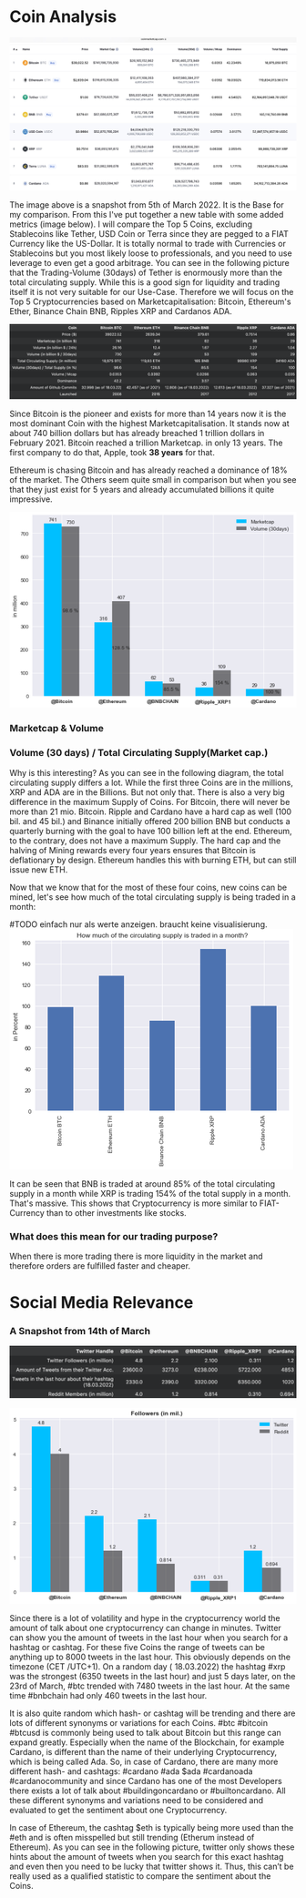 # Coin Analysis

![Coinmarketcap from the 5.3.2022](../img/coinmcap_532022.jpeg)

The image above is a snapshot from 5th of March 2022. It is the Base for my comparison. From this I've put together a new table with some added metrics (image below). I will compare the Top 5 Coins, excluding Stablecoins like Tether, USD Coin or Terra since they are pegged to a FIAT Currency like the US-Dollar. It is totally normal to trade with Currencies or Stablecoins but you most likely loose to professionals, and you need to use leverage to even get a good arbitrage. You can see in the following picture that the Trading-Volume (30days) of Tether is enormously more than the total circulating supply. While this is a good sign for liquidity and trading itself it is not very suitable for our Use-Case. Therefore we will focus on the Top 5 Cryptocurrencies based on Marketcapitalisation: Bitcoin, Ethereum's Ether, Binance Chain BNB, Ripples XRP and Cardanos ADA.

![Comparison of Coins](img/Coin_Comparison.png)

Since Bitcoin is the pioneer and exists for more than 14 years now it is the most dominant Coin with the highest Marketcapitalisation. It stands now at about 740 billion dollars but has already breached 1 trillion dollars in February 2021. Bitcoin reached a trillion Marketcap. in only 13 years. The first company to do that, Apple, took **38 years** for that.

Ethereum is chasing Bitcoin and has already reached a dominance of 18% of the market. The Others seem quite small in comparison but when you see that they just exist for 5 years and already accumulated billions it quite impressive. 

![Marketcap](img/mark_vol_coins.png)
### Marketcap & Volume 



### Volume (30 days) / Total Circulating Supply(Market cap.)
Why is this interesting?
As you can see in the following diagram, the total circulating supply differs a lot. While the first three Coins are in the millions, XRP and ADA are in the Billions. But not only that. There is also a very big difference in the maximum Supply of Coins. For Bitcoin, there will never be more than 21 mio. Bitcoin. Ripple and Cardano have a hard cap as well (100 bil. and 45 bil.) and Binance initially offered 200 billion BNB but conducts a quarterly burning with the goal to have 100 billion left at the end. Ethereum, to the contrary, does not have a maximum Supply. The hard cap and the halving of Mining rewards every four years ensures that Bitcoin is deflationary by design. Ethereum handles this with burning ETH, but can still issue new ETH.

Now that we know that for the most of these four coins, new coins can be mined, let's see how much of the total circulating supply is being traded in a month:


  #TODO einfach nur als werte anzeigen. braucht keine visualisierung.
![png](img/coins_10_0.png)
    


It can be seen that BNB is traded at around 85% of the total circulating supply in a month while XRP is trading 154% of the total supply in a month. That's massive. This shows that Cryptocurrency is more similar to FIAT-Currency than to other investments like stocks. 

### What does this mean for our trading purpose?
When there is more trading there is more liquidity in the market and therefore orders are fulfilled faster and cheaper. 

# Social Media Relevance 
### A Snapshot from 14th of March 

![Social Media Relevance](img/Coins_SocialMedia_Relevance.png)


![Twitter vs.  Reddit Followers](img/followers_coins.png)
    


Since there is a lot of volatility and hype in the cryptocurrency world the amount of talk about one cryptocurrency can change in minutes. Twitter can show you the amount of tweets in the last hour when you search for a hashtag or cashtag. For these five Coins the range of tweets can be anything up to 8000 tweets in the last hour. This obviously depends on the timezone (CET /UTC+1). On a random day ( 18.03.2022) the hashtag #xrp was the strongest (6350 tweets in the last hour) and just 5 days later, on the 23rd of March, #btc trended with 7480 tweets in the last hour. At the same time #bnbchain had only 460 tweets in the last hour.

It is also quite random which hash- or cashtag will be trending and there are lots of different synonyms or variations for each Coins. #btc #bitcoin #btcusd is commonly being used to talk about Bitcoin but this range can expand greatly. 
Especially when the name of the Blockchain, for example Cardano, is different than the name of their underlying Cryptocurrency, which is being called Ada. So, in case of Cardano, there are many more different hash- and cashtags: #cardano #ada $ada #cardanoada #cardanocommunity and since Cardano has one of the most Developers there exists a lot of talk about #buildingoncardano or #builtoncardano. All these different synonyms and variations need to be considered and evaluated to get the sentiment about one Cryptocurrency. 

In case of Ethereum, the cashtag $eth is typically being more used than the #eth and is often misspelled but still trending (Etherum instead of Ethereum). As you can see in the following picture, twitter only shows these hints about the amount of tweets when you search for this exact hashtag and even then you need to be lucky that twitter shows it. Thus, this can’t be really used as a qualified statistic to compare the sentiment about the Coins.
